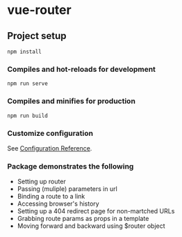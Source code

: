 # vue-router

## Project setup
```
npm install
```

### Compiles and hot-reloads for development
```
npm run serve
```

### Compiles and minifies for production
```
npm run build
```

### Customize configuration
See [Configuration Reference](https://cli.vuejs.org/config/).

### Package demonstrates the following

- Setting up router
- Passing (muliple) parameters in url
- Binding a route to a link
- Accessing browser's history 
- Setting up a 404 redirect page for non-martched URLs
- Grabbing route params as props in a template
- Moving forward and backward using $router object

